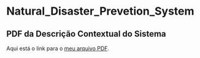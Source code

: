 # Natural_Disaster_Prevetion_System
## PDF da Descrição Contextual do Sistema
Aqui está o link para o [meu arquivo PDF](./caminho/para/o/arquivo/DDCS_Natural_Disaster_Prevention_System.pdf).

